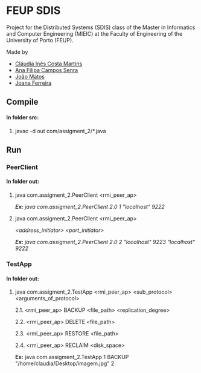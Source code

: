 # FEUP SDIS

Project for the Distributed Systems (SDIS) class of the Master in Informatics and Computer Engineering (MIEIC) at the Faculty of Engineering of the University of Porto (FEUP).

Made by 
 * [Cláudia Inês Costa Martins](https://git.fe.up.pt/up201704136)
 * [Ana Filipa Campos Senra](https://git.fe.up.pt/up201704077)
 * [João Matos](https://git.fe.up.pt/up201705471)
 * [Joana Ferreira](https://git.fe.up.pt/up201705722)

## Compile

#### In folder src:
1. javac -d out com/assigment_2/*.java

## Run

### PeerClient

#### In folder out:

1. java com.assigment_2.PeerClient <version> <rmi_peer_ap> <address> <port> 

   **Ex:** java com.assigment_2.PeerClient 2.0 1 "localhost" 9222
   
2. java com.assigment_2.PeerClient <version> <rmi_peer_ap> <address> <port> <address_initiator> <port_initiator> 

   **Ex:** java com.assigment_2.PeerClient 2.0 2 "localhost" 9223 "localhost" 9222


### TestApp

#### In folder out:

1. java com.assigment_2.TestApp <rmi_peer_ap> <sub_protocol> <arguments_of_protocol>
   
   2.1. <rmi_peer_ap> BACKUP <file_path> <replication_degree>
   
   2.2. <rmi_peer_ap> DELETE <file_path>
   
   2.3. <rmi_peer_ap> RESTORE <file_path>
   
   2.4. <rmi_peer_ap> RECLAIM <disk_space>
   
   **Ex:** java com.assigment_2.TestApp 1 BACKUP "/home/claudia/Desktop/imagem.jpg" 2
